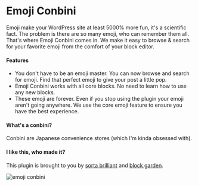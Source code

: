 # Emoji Conbini

Emoji make your WordPress site at least 5000% more fun, it's a scientific fact. The problem is there are so many emoji, who can remember them all. That's where Emoji Conbini comes in. We make it easy to browse & search for your favorite emoji from the comfort of your block editor.

#### Features
* You don't have to be an emoji master. You can now browse and search for emoji. Find that perfect emoji to give your post a little pop.
* Emoji Conbini works with all core blocks. No need to learn how to use any new blocks.
* These emoji are forever. Even if you stop using the plugin your emoji aren't going anywhere. We use the core emoji feature to ensure you have the best experience.

#### What's a conbini?
Conbini are Japanese convenience stores (which I'm kinda obsessed with).

#### I like this, who made it?
This plugin is brought to you by [sorta brilliant](https://sortabrilliant.com/) and [block garden](https://block.garden).

![emoji conbini](https://ps.w.org/emoji-conbini/assets/screenshot-1.gif?rev=2232520 "emoji conbini")
